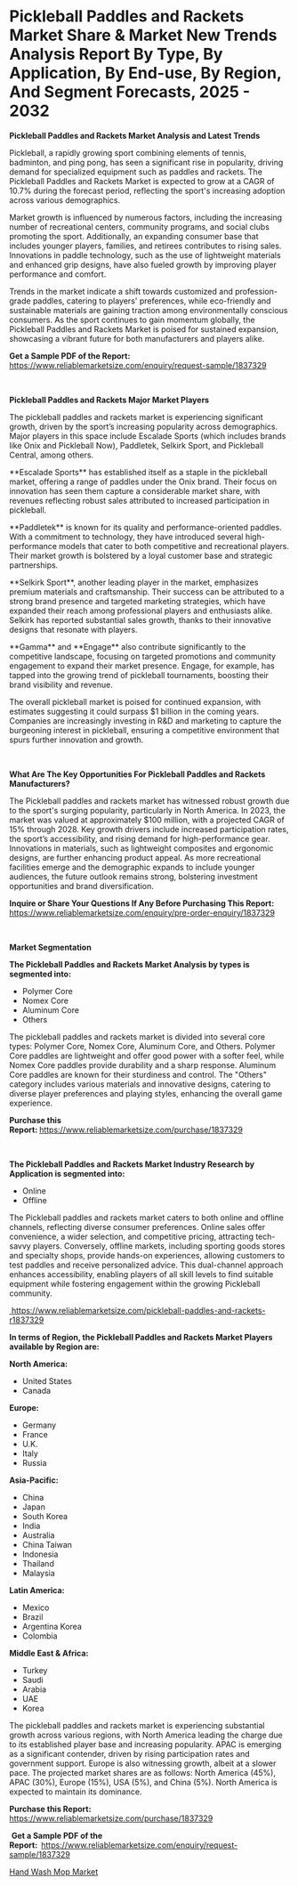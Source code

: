 <p><h1>Pickleball Paddles and Rackets Market Share & Market New Trends Analysis Report By Type, By Application, By End-use, By Region, And Segment Forecasts, 2025 - 2032</h1></p><p><strong>Pickleball Paddles and Rackets Market Analysis and Latest Trends</strong></p>
<p><p>Pickleball, a rapidly growing sport combining elements of tennis, badminton, and ping pong, has seen a significant rise in popularity, driving demand for specialized equipment such as paddles and rackets. The Pickleball Paddles and Rackets Market is expected to grow at a CAGR of 10.7% during the forecast period, reflecting the sport's increasing adoption across various demographics. </p><p>Market growth is influenced by numerous factors, including the increasing number of recreational centers, community programs, and social clubs promoting the sport. Additionally, an expanding consumer base that includes younger players, families, and retirees contributes to rising sales. Innovations in paddle technology, such as the use of lightweight materials and enhanced grip designs, have also fueled growth by improving player performance and comfort.</p><p>Trends in the market indicate a shift towards customized and profession-grade paddles, catering to players' preferences, while eco-friendly and sustainable materials are gaining traction among environmentally conscious consumers. As the sport continues to gain momentum globally, the Pickleball Paddles and Rackets Market is poised for sustained expansion, showcasing a vibrant future for both manufacturers and players alike.</p></p>
<p><strong>Get a Sample PDF of the Report:&nbsp;</strong> <a href="https://www.reliablemarketsize.com/enquiry/request-sample/1837329?utm_campaign=2276&utm_medium=2&utm_source=Github&utm_content=ia&utm_term=10022025&utm_id=pickleball-paddles-and-rackets">https://www.reliablemarketsize.com/enquiry/request-sample/1837329</a></p>
<p>&nbsp;</p>
<p><strong>Pickleball Paddles and Rackets Major Market Players</strong></p>
<p><p>The pickleball paddles and rackets market is experiencing significant growth, driven by the sport’s increasing popularity across demographics. Major players in this space include Escalade Sports (which includes brands like Onix and Pickleball Now), Paddletek, Selkirk Sport, and Pickleball Central, among others.</p><p>**Escalade Sports** has established itself as a staple in the pickleball market, offering a range of paddles under the Onix brand. Their focus on innovation has seen them capture a considerable market share, with revenues reflecting robust sales attributed to increased participation in pickleball.</p><p>**Paddletek** is known for its quality and performance-oriented paddles. With a commitment to technology, they have introduced several high-performance models that cater to both competitive and recreational players. Their market growth is bolstered by a loyal customer base and strategic partnerships.</p><p>**Selkirk Sport**, another leading player in the market, emphasizes premium materials and craftsmanship. Their success can be attributed to a strong brand presence and targeted marketing strategies, which have expanded their reach among professional players and enthusiasts alike. Selkirk has reported substantial sales growth, thanks to their innovative designs that resonate with players.</p><p>**Gamma** and **Engage** also contribute significantly to the competitive landscape, focusing on targeted promotions and community engagement to expand their market presence. Engage, for example, has tapped into the growing trend of pickleball tournaments, boosting their brand visibility and revenue.</p><p>The overall pickleball market is poised for continued expansion, with estimates suggesting it could surpass $1 billion in the coming years. Companies are increasingly investing in R&D and marketing to capture the burgeoning interest in pickleball, ensuring a competitive environment that spurs further innovation and growth.</p></p>
<p>&nbsp;</p>
<p><strong>What Are The Key Opportunities For Pickleball Paddles and Rackets Manufacturers?</strong></p>
<p><p>The Pickleball paddles and rackets market has witnessed robust growth due to the sport's surging popularity, particularly in North America. In 2023, the market was valued at approximately $100 million, with a projected CAGR of 15% through 2028. Key growth drivers include increased participation rates, the sport’s accessibility, and rising demand for high-performance gear. Innovations in materials, such as lightweight composites and ergonomic designs, are further enhancing product appeal. As more recreational facilities emerge and the demographic expands to include younger audiences, the future outlook remains strong, bolstering investment opportunities and brand diversification.</p></p>
<p><strong>Inquire or Share Your Questions If Any Before Purchasing This Report:</strong> <a href="https://www.reliablemarketsize.com/enquiry/pre-order-enquiry/1837329?utm_campaign=2276&utm_medium=2&utm_source=Github&utm_content=ia&utm_term=10022025&utm_id=pickleball-paddles-and-rackets">https://www.reliablemarketsize.com/enquiry/pre-order-enquiry/1837329</a></p>
<p>&nbsp;</p>
<p><strong>Market Segmentation</strong></p>
<p><strong>The Pickleball Paddles and Rackets Market Analysis by types is segmented into:</strong></p>
<p><ul><li>Polymer Core</li><li>Nomex Core</li><li>Aluminum Core</li><li>Others</li></ul></p>
<p><p>The pickleball paddles and rackets market is divided into several core types: Polymer Core, Nomex Core, Aluminum Core, and Others. Polymer Core paddles are lightweight and offer good power with a softer feel, while Nomex Core paddles provide durability and a sharp response. Aluminum Core paddles are known for their sturdiness and control. The "Others" category includes various materials and innovative designs, catering to diverse player preferences and playing styles, enhancing the overall game experience.</p></p>
<p><strong>Purchase this Report:&nbsp;</strong><a href="https://www.reliablemarketsize.com/purchase/1837329?utm_campaign=2276&utm_medium=2&utm_source=Github&utm_content=ia&utm_term=10022025&utm_id=pickleball-paddles-and-rackets">https://www.reliablemarketsize.com/purchase/1837329</a></p>
<p>&nbsp;</p>
<p><strong>The Pickleball Paddles and Rackets Market Industry Research by Application is segmented into:</strong></p>
<p><ul><li>Online</li><li>Offline</li></ul></p>
<p><p>The Pickleball paddles and rackets market caters to both online and offline channels, reflecting diverse consumer preferences. Online sales offer convenience, a wider selection, and competitive pricing, attracting tech-savvy players. Conversely, offline markets, including sporting goods stores and specialty shops, provide hands-on experiences, allowing customers to test paddles and receive personalized advice. This dual-channel approach enhances accessibility, enabling players of all skill levels to find suitable equipment while fostering engagement within the growing Pickleball community.</p></p>
<p><a href="https://www.reliablemarketsize.com/pickleball-paddles-and-rackets-r1837329?utm_campaign=2276&utm_medium=2&utm_source=Github&utm_content=ia&utm_term=10022025&utm_id=pickleball-paddles-and-rackets">&nbsp;https://www.reliablemarketsize.com/pickleball-paddles-and-rackets-r1837329</a></p>
<p><strong>In terms of Region, the Pickleball Paddles and Rackets Market Players available by Region are:</strong></p>
<p>
    <p> <strong> North America: </strong>
        <ul>
            <li>United States</li>
            <li>Canada</li>
        </ul>
        </p> 
    <p> <strong> Europe: </strong>
        <ul>
            <li>Germany</li>
            <li>France</li>
            <li>U.K.</li>
            <li>Italy</li>
            <li>Russia</li>
        </ul>
        </p> 
    <p> <strong> Asia-Pacific: </strong>
        <ul>
            <li>China</li>
            <li>Japan</li>
            <li>South Korea</li>
            <li>India</li>
            <li>Australia</li>
            <li>China Taiwan</li>
            <li>Indonesia</li>
            <li>Thailand</li>
            <li>Malaysia</li>
        </ul>
        </p> 
    <p> <strong> Latin America: </strong>
        <ul>
            <li>Mexico</li>
            <li>Brazil</li>
            <li>Argentina Korea</li>
            <li>Colombia</li>
        </ul>
        </p> 
    <p> <strong> Middle East & Africa: </strong>
        <ul>
            <li>Turkey</li>
            <li>Saudi</li>
            <li>Arabia</li>
            <li>UAE</li>
            <li>Korea</li>
        </ul>
    </p>
    </p>
<p><p>The pickleball paddles and rackets market is experiencing substantial growth across various regions, with North America leading the charge due to its established player base and increasing popularity. APAC is emerging as a significant contender, driven by rising participation rates and government support. Europe is also witnessing growth, albeit at a slower pace. The projected market shares are as follows: North America (45%), APAC (30%), Europe (15%), USA (5%), and China (5%). North America is expected to maintain its dominance.</p></p>
<p><strong>Purchase this Report: </strong><a href="https://www.reliablemarketsize.com/purchase/1837329?utm_campaign=2276&utm_medium=2&utm_source=Github&utm_content=ia&utm_term=10022025&utm_id=pickleball-paddles-and-rackets">https://www.reliablemarketsize.com/purchase/1837329</a></p>
<p>&nbsp;<strong>Get a Sample PDF of the Report:&nbsp;&nbsp;</strong><a href="https://www.reliablemarketsize.com/enquiry/request-sample/1837329?utm_campaign=2276&utm_medium=2&utm_source=Github&utm_content=ia&utm_term=10022025&utm_id=pickleball-paddles-and-rackets">https://www.reliablemarketsize.com/enquiry/request-sample/1837329</a></p>
<p><strong></strong></p>
<p><p><a href="https://github.com/risingtrista99259/Market-Research-Report-List-1/blob/main/hand-wash-mop-market.md?utm_campaign=2276&utm_medium=2&utm_source=Github&utm_content=ia&utm_term=10022025&utm_id=pickleball-paddles-and-rackets">Hand Wash Mop Market</a></p></p>